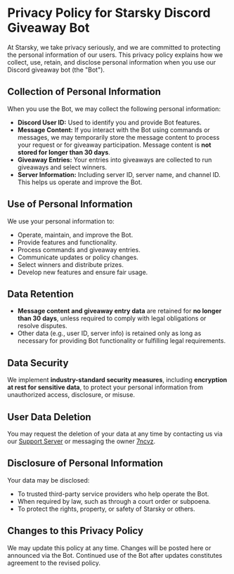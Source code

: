 # Privacy Policy for Starsky Discord Giveaway Bot

At Starsky, we take privacy seriously, and we are committed to protecting the personal information of our users. This privacy policy explains how we collect, use, retain, and disclose personal information when you use our Discord giveaway bot (the "Bot").

## Collection of Personal Information

When you use the Bot, we may collect the following personal information:

* **Discord User ID:** Used to identify you and provide Bot features.
* **Message Content:** If you interact with the Bot using commands or messages, we may temporarily store the message content to process your request or for giveaway participation. Message content is **not stored for longer than 30 days**.
* **Giveaway Entries:** Your entries into giveaways are collected to run giveaways and select winners.
* **Server Information:** Including server ID, server name, and channel ID. This helps us operate and improve the Bot.

## Use of Personal Information

We use your personal information to:

* Operate, maintain, and improve the Bot.
* Provide features and functionality.
* Process commands and giveaway entries.
* Communicate updates or policy changes.
* Select winners and distribute prizes.
* Develop new features and ensure fair usage.

## Data Retention

* **Message content and giveaway entry data** are retained for **no longer than 30 days**, unless required to comply with legal obligations or resolve disputes.
* Other data (e.g., user ID, server info) is retained only as long as necessary for providing Bot functionality or fulfilling legal requirements.

## Data Security

We implement **industry-standard security measures**, including **encryption at rest for sensitive data**, to protect your personal information from unauthorized access, disclosure, or misuse.

## User Data Deletion

You may request the deletion of your data at any time by contacting us via our [Support Server](https://discord.gg/y97MvVyrwC) or messaging the owner [7ncvz](https://discord.com/users/897838071922446466).

## Disclosure of Personal Information

Your data may be disclosed:

* To trusted third-party service providers who help operate the Bot.
* When required by law, such as through a court order or subpoena.
* To protect the rights, property, or safety of Starsky or others.

## Changes to this Privacy Policy

We may update this policy at any time. Changes will be posted here or announced via the Bot. Continued use of the Bot after updates constitutes agreement to the revised policy.
